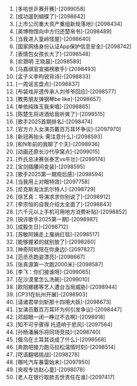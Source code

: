 
1. [多哈世乒赛开赛]-[2099058]
1. [成功遛到蝴蝶了]-[2098642]
1. [上市公司重大资产重组新规落地]-[2098434]
1. [美博物馆向中方归还楚帛书]-[2098489]
1. [当我进入篁岭怪屋]-[2098640]
1. [国家网络身份认证App保护信息安全]-[2098742]
1. [表情包女孩长大了]-[2098548]
1. [俞灏明 王晓晨]-[2098589]
1. [马嘉祺官宣揭榜歌手]-[2098493]
1. [孟子义李昀锐背诗]-[2098833]
1. [一周谣言盘点]-[2098837]
1. [布袋戏非遗传承人刘爷爷回应]-[2098577]
1. [教男朋友弹钢琴be like]-[2098657]
1. [单依纯珠玉我来唱]-[2098865]
1. [陈楚生将进酒给我听爽了]-[2098515]
1. [歌手2025首期排名]-[2098474]
1. [官方介入女演员戴百万耳环争议]-[2097970]
1. [新冠再抬头 需注意什么]-[2098593]
1. [和N年前的我聊了个天]-[2098936]
1. [动画还原长沙代孕窝点]-[2099015]
1. [乔氏总决赛张泰艺vs牛壮]-[2099174]
1. [宝剑插腰间变装]-[2098595]
1. [歌手2025第一期观后感]-[2098594]
1. [当我用上对眼特效]-[2097758]
1. [尼克斯淘汰凯尔特人]-[2098729]
1. [徐艺真：导演求求你别说了]-[2098912]
1. [李宗恒的自我介绍太全面了]-[2098843]
1. [六千元以上手机可用地方消费补贴]-[2098852]
1. [锐评歌手2025第一期]-[2098987]
1. [成毅生日]-[2098712]
1. [苏敏阿姨走上戛纳红毯]-[2098517]
1. [能够握紧的就别放了]-[2098260]
1. [神奇阿哟陪在你身边]-[2097827]
1. [范丞丞跑姿漂亮]-[2098667]
1. [张真源第一次跑2000米]-[2098587]
1. [李飞：你们接谁呀]-[2099065]
1. [在沙漠里怎么洗碗]-[2099010]
1. [欧阳娜娜等艺人遭台当局威胁]-[2098944]
1. [CP31在杭州开展]-[2098903]
1. [请诸君举剑斩那十四境大妖]-[2098673]
1. [女演员戴百万耳环为何引发争议]-[2098447]
1. [邓超眼一闭一睁过不去啊]-[2098918]
1. [知不可乎骤得 托遗响于悲风]-[2097564]
1. [孙杨潘展乐将同场竞技]-[2098740]
1. [俄乌在土耳其谈成了什么]-[2098568]
1. [奔跑吧接力跑马拉松温情时刻]-[2098514]
1. [呓语翻唱挑战]-[2098278]
1. [哪吒汽车暴雷始末]-[2097950]
1. [央视专访赵心童]-[2098078]
1. [老人在银行取款去世责任在谁]-[2097417]
